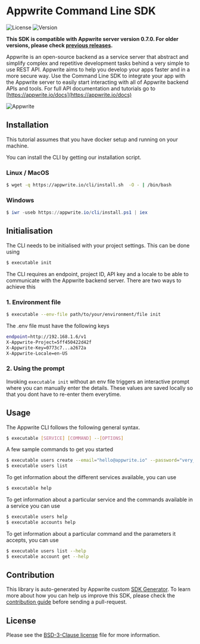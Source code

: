 # Appwrite Command Line SDK

![License](https://img.shields.io/github/license/appwrite/sdk-for-cli.svg?v=1)
![Version](https://img.shields.io/badge/api%20version-0.7.0-blue.svg?v=1)

**This SDK is compatible with Appwrite server version 0.7.0. For older versions, please check [previous releases](https://github.com/appwrite/sdk-for-cli/releases).**

Appwrite is an open-source backend as a service server that abstract and simplify complex and repetitive development tasks behind a very simple to use REST API. Appwrite aims to help you develop your apps faster and in a more secure way.
                        Use the Command Line SDK to integrate your app with the Appwrite server to easily start interacting with all of Appwrite backend APIs and tools.
                        For full API documentation and tutorials go to [https://appwrite.io/docs](https://appwrite.io/docs)

![Appwrite](https://appwrite.io/images/github.png)

## Installation

This tutorial assumes that you have docker setup and running on your machine. 

You can install the CLI by getting our installation script.

### Linux / MacOS 
```bash
$ wget -q https://appwrite.io/cli/install.sh  -O - | /bin/bash  
```

### Windows
```powershell
$ iwr -useb https://appwrite.io/cli/install.ps1 | iex
```

## Initialisation 
The CLI needs to be initialised with your project settings. This can be done using 
```sh
$ executable init 
```

The CLI requires an endpoint, project ID, API key and a locale to be able to communicate with the Appwrite backend server. There are two ways to achieve this 

### 1. Environment file 
```sh
$ executable --env-file path/to/your/environment/file init     
```
The .env file must have the following keys 
```sh
endpoint=http://192.168.1.6/v1
X-Appwrite-Project=5ff450422d42f
X-Appwrite-Key=0773c7...a2672a
X-Appwrite-Locale=en-US
```

### 2. Using the prompt

Invoking `executable init` without an env file triggers an interactive prompt where you can manually enter the details. These values are saved locally so that you dont have to re-enter them everytime. 

## Usage 

The Appwrite CLI follows the following general syntax.
```sh
$ executable [SERVICE] [COMMAND] --[OPTIONS]
```

A few sample commands to get you started 

```sh
$ executable users create --email="hello@appwrite.io" --password="very_strong_password"
$ executable users list 
```

To get information about the different services available, you can use 
```sh
$ executable help
```

To get information about a particular service and the commands available in a service you can use 
```sh
$ executable users help
$ executable accounts help
```

To get information about a particular command and the parameters it accepts, you can use

```sh
$ executable users list --help
$ executable account get --help 
```

## Contribution

This library is auto-generated by Appwrite custom [SDK Generator](https://github.com/appwrite/sdk-generator). To learn more about how you can help us improve this SDK, please check the [contribution guide](https://github.com/appwrite/sdk-generator/blob/master/CONTRIBUTING.md) before sending a pull-request.

## License

Please see the [BSD-3-Clause license](https://raw.githubusercontent.com/appwrite/appwrite/master/LICENSE) file for more information.
